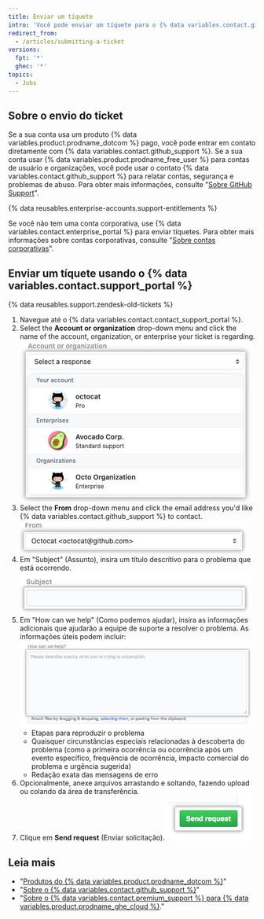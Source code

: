 ```yaml
---
title: Enviar um tíquete
intro: 'Você pode enviar um tíquete para o {% data variables.contact.github_support %} usando o portal de suporte.'
redirect_from:
  - /articles/submitting-a-ticket
versions:
  fpt: '*'
  ghec: '*'
topics:
  - Jobs
---
```


## Sobre o envio do ticket
Se a sua conta usa um produto {% data variables.product.prodname_dotcom %} pago, você pode entrar em contato diretamente com {% data variables.contact.github_support %}. Se a sua conta usar {% data variables.product.prodname_free_user %} para contas de usuário e organizações, você pode usar o contato {% data variables.contact.github_support %} para relatar contas, segurança e problemas de abuso. Para obter mais informações, consulte "[Sobre GitHub Support](/github/working-with-github-support/about-github-support)".

{% data reusables.enterprise-accounts.support-entitlements %}

Se você não tem uma conta corporativa, use {% data variables.contact.enterprise_portal %} para enviar tíquetes. Para obter mais informações sobre contas corporativas, consulte "[Sobre contas corporativas](/enterprise-cloud@latest/admin/overview/about-enterprise-accounts)".

## Enviar um tíquete usando o {% data variables.contact.support_portal %}

{% data reusables.support.zendesk-old-tickets %}

1. Navegue até o {% data variables.contact.contact_support_portal %}.
2. Select the **Account or organization** drop-down menu and click the name of the account, organization, or enterprise your ticket is regarding. ![Account field](/assets/images/help/support/account-field.png)
2. Select the **From** drop-down menu and click the email address you'd like {% data variables.contact.github_support %} to contact. ![Campo Email (E-mail)](/assets/images/help/support/from-field.png)
4. Em "Subject" (Assunto), insira um título descritivo para o problema que está ocorrendo. ![Campo Subject (Assunto)](/assets/images/help/support/subject-field.png)
5. Em "How can we help" (Como podemos ajudar), insira as informações adicionais que ajudarão a equipe de suporte a resolver o problema. As informações úteis podem incluir: ![Campo How can we help (Como podemos ajudar)](/assets/images/help/support/how-can-we-help-field.png)
    - Etapas para reproduzir o problema
    - Quaisquer circunstâncias especiais relacionadas à descoberta do problema (como a primeira ocorrência ou ocorrência após um evento específico, frequência de ocorrência, impacto comercial do problema e urgência sugerida)
    - Redação exata das mensagens de erro
6. Opcionalmente, anexe arquivos arrastando e soltando, fazendo upload ou colando da área de transferência.
7. Clique em **Send request** (Enviar solicitação). ![Botão Send request (Enviar solicitação)](/assets/images/help/support/send-request-button.png)

## Leia mais
- "[Produtos do {% data variables.product.prodname_dotcom %}](/github/getting-started-with-github/githubs-products)"
- "[Sobre o {% data variables.contact.github_support %}](/articles/about-github-support)"
- "[Sobre o {% data variables.contact.premium_support %} para {% data variables.product.prodname_ghe_cloud %}](/articles/about-github-premium-support-for-github-enterprise-cloud)."
